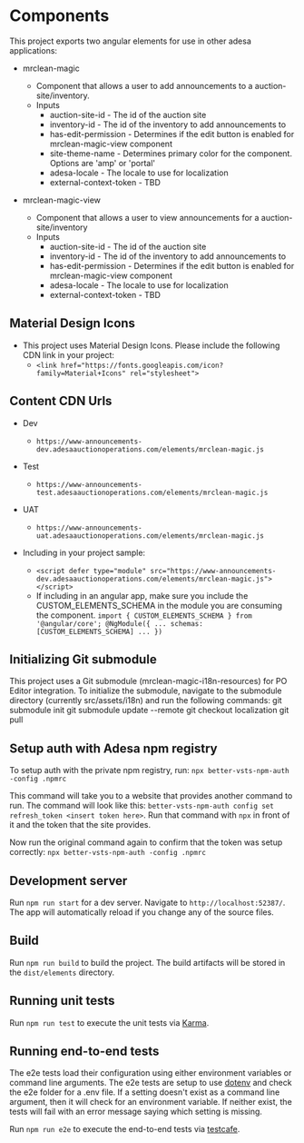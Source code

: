 # Components

This project exports two angular elements for use in other adesa applications:

- mrclean-magic

  - Component that allows a user to add announcements to a auction-site/inventory.
  - Inputs
    - auction-site-id - The id of the auction site
    - inventory-id - The id of the inventory to add announcements to
    - has-edit-permission - Determines if the edit button is enabled for mrclean-magic-view component
    - site-theme-name - Determines primary color for the component. Options are 'amp' or 'portal'
    - adesa-locale - The locale to use for localization
    - external-context-token - TBD

- mrclean-magic-view
  - Component that allows a user to view announcements for a auction-site/inventory
  - Inputs
    - auction-site-id - The id of the auction site
    - inventory-id - The id of the inventory to add announcements to
    - has-edit-permission - Determines if the edit button is enabled for mrclean-magic-view component
    - adesa-locale - The locale to use for localization
    - external-context-token - TBD

## Material Design Icons

- This project uses Material Design Icons. Please include the following CDN link in your project:
  - `<link href="https://fonts.googleapis.com/icon?family=Material+Icons" rel="stylesheet">`

## Content CDN Urls

- Dev
  - `https://www-announcements-dev.adesaauctionoperations.com/elements/mrclean-magic.js`
- Test
  - `https://www-announcements-test.adesaauctionoperations.com/elements/mrclean-magic.js`
- UAT

  - `https://www-announcements-uat.adesaauctionoperations.com/elements/mrclean-magic.js`

- Including in your project sample:
  - `<script defer type="module" src="https://www-announcements-dev.adesaauctionoperations.com/elements/mrclean-magic.js"></script>`
  - If including in an angular app, make sure you include the CUSTOM_ELEMENTS_SCHEMA in the module you are consuming the component.
    `import { CUSTOM_ELEMENTS_SCHEMA } from '@angular/core'; @NgModule({ ... schemas: [CUSTOM_ELEMENTS_SCHEMA] ... })`

## Initializing Git submodule

This project uses a Git submodule (mrclean-magic-i18n-resources) for PO Editor integration. To initialize the submodule, navigate to the submodule directory (currently src/assets/i18n) and run the following commands:
git submodule init
git submodule update --remote
git checkout localization
git pull

## Setup auth with Adesa npm registry

To setup auth with the private npm registry, run: `npx better-vsts-npm-auth -config .npmrc`

This command will take you to a website that provides another command to run. The command will look like this: `better-vsts-npm-auth config set refresh_token <insert token here>`. Run that command with `npx` in front of it and the token that the site provides.

Now run the original command again to confirm that the token was setup correctly: `npx better-vsts-npm-auth -config .npmrc`

## Development server

Run `npm run start` for a dev server. Navigate to `http://localhost:52387/`. The app will automatically reload if you change any of the source files.

## Build

Run `npm run build` to build the project. The build artifacts will be stored in the `dist/elements` directory.

## Running unit tests

Run `npm run test` to execute the unit tests via [Karma](https://karma-runner.github.io).

## Running end-to-end tests

The e2e tests load their configuration using either environment variables or command line arguments. The e2e tests are setup to use [dotenv](https://www.npmjs.com/package/dotenv) and check the e2e folder for a .env file. If a setting doesn't exist as a command line argument, then it will check for an environment variable. If neither exist, the tests will fail with an error message saying which setting is missing.

Run `npm run e2e` to execute the end-to-end tests via [testcafe](https://devexpress.github.io/testcafe/).
